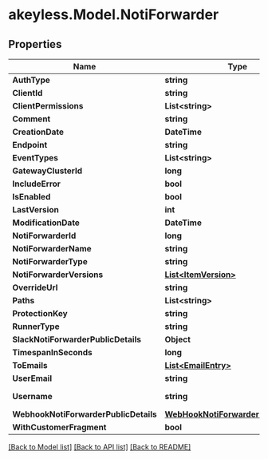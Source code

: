 # akeyless.Model.NotiForwarder

## Properties

Name | Type | Description | Notes
------------ | ------------- | ------------- | -------------
**AuthType** | **string** |  | [optional] 
**ClientId** | **string** | Auth - JWT | [optional] 
**ClientPermissions** | **List&lt;string&gt;** |  | [optional] 
**Comment** | **string** |  | [optional] 
**CreationDate** | **DateTime** |  | [optional] 
**Endpoint** | **string** |  | [optional] 
**EventTypes** | **List&lt;string&gt;** |  | [optional] 
**GatewayClusterId** | **long** |  | [optional] 
**IncludeError** | **bool** |  | [optional] 
**IsEnabled** | **bool** |  | [optional] 
**LastVersion** | **int** |  | [optional] 
**ModificationDate** | **DateTime** |  | [optional] 
**NotiForwarderId** | **long** |  | [optional] 
**NotiForwarderName** | **string** |  | [optional] 
**NotiForwarderType** | **string** |  | [optional] 
**NotiForwarderVersions** | [**List&lt;ItemVersion&gt;**](ItemVersion.md) |  | [optional] 
**OverrideUrl** | **string** |  | [optional] 
**Paths** | **List&lt;string&gt;** |  | [optional] 
**ProtectionKey** | **string** |  | [optional] 
**RunnerType** | **string** |  | [optional] 
**SlackNotiForwarderPublicDetails** | **Object** |  | [optional] 
**TimespanInSeconds** | **long** |  | [optional] 
**ToEmails** | [**List&lt;EmailEntry&gt;**](EmailEntry.md) |  | [optional] 
**UserEmail** | **string** |  | [optional] 
**Username** | **string** | Auth - User Password | [optional] 
**WebhookNotiForwarderPublicDetails** | [**WebHookNotiForwarderPublicDetails**](WebHookNotiForwarderPublicDetails.md) |  | [optional] 
**WithCustomerFragment** | **bool** |  | [optional] 

[[Back to Model list]](../README.md#documentation-for-models) [[Back to API list]](../README.md#documentation-for-api-endpoints) [[Back to README]](../README.md)

